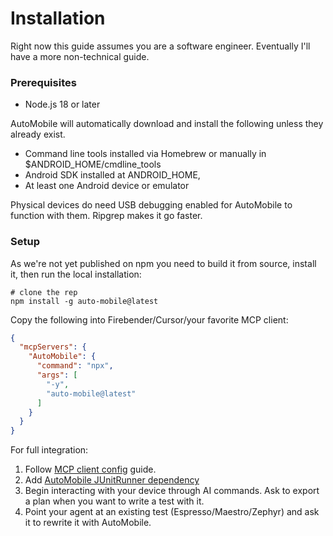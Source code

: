 # Installation

Right now this guide assumes you are a software engineer. Eventually I'll have a more non-technical guide.

### Prerequisites

- Node.js 18 or later

AutoMobile will automatically download and install the following unless they already exist.
- Command line tools installed via Homebrew or manually in $ANDROID_HOME/cmdline_tools
- Android SDK installed at ANDROID_HOME,
- At least one Android device or emulator

Physical devices do need USB debugging enabled for AutoMobile to function with them. Ripgrep makes it go faster.

### Setup

As we're not yet published on npm you need to build it from source, install it, then run the local installation:

```shell
# clone the rep
npm install -g auto-mobile@latest
```

Copy the following into Firebender/Cursor/your favorite MCP client:

```json
{
  "mcpServers": {
    "AutoMobile": {
      "command": "npx",
      "args": [
        "-y",
        "auto-mobile@latest"
      ]
    }
  }
}
```

For full integration:

1. Follow [MCP client config](mcp/overview.md) guide.
2. Add [AutoMobile JUnitRunner dependency](junitrunner/setup.md)
3. Begin interacting with your device through AI commands. Ask to export a plan when you want to write a test with it.
4. Point your agent at an existing test (Espresso/Maestro/Zephyr) and ask it to rewrite it with AutoMobile.
